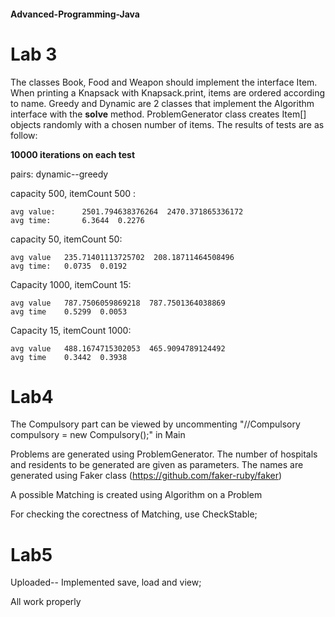 #### Advanced-Programming-Java

# Lab 3

The classes Book, Food and Weapon should implement the interface Item.
   When printing a Knapsack with Knapsack.print, items are ordered according to name.
   Greedy and Dynamic are 2 classes that implement the Algorithm interface with the **solve** method.
   ProblemGenerator class creates Item[] objects randomly with a chosen number of items.
   The results of tests are as follow:


**10000 iterations on each test**

pairs: dynamic--greedy


capacity 500, itemCount 500 : 

	avg value:  	2501.794638376264  2470.371865336172
   	avg time:     	6.3644  0.2276

capacity 50, itemCount 50:

    avg value 	235.71401113725702  208.18711464508496
	avg time: 	0.0735  0.0192

Capacity 1000, itemCount 15: 	

    avg value  	787.7506059869218  787.7501364038869
	avg time  	0.5299  0.0053

Capacity 15, itemCount 1000:
        
 	avg value	488.1674715302053  465.9094789124492
    avg time	0.3442  0.3938



# Lab4

The Compulsory part can be viewed by uncommenting "//Compulsory compulsory = new Compulsory();" in Main

Problems are generated using ProblemGenerator. The number of hospitals and residents to be generated are given as parameters. The names are generated using Faker class (https://github.com/faker-ruby/faker)

A possible Matching is created using Algorithm on a Problem

For checking the corectness of Matching, use CheckStable;


# Lab5

Uploaded--
Implemented save, load and view; 

All work properly